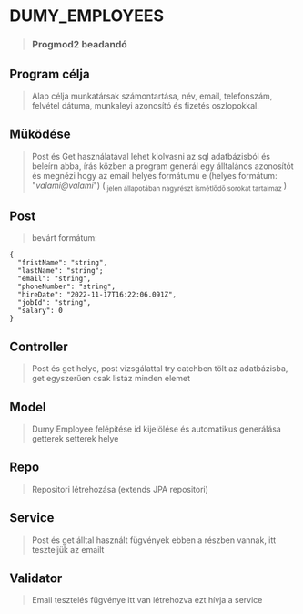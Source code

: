 # DUMY_EMPLOYEES
> ### Progmod2 beadandó

## Program célja
> Alap célja munkatársak számontartása, név, email, telefonszám, felvétel dátuma, munkaleyi azonosító és fizetés oszlopokkal.

## Müködése
> Post és Get használatával lehet kiolvasni az sql adatbázisból és beleírn abba, írás közben a program generál egy álltalános azonosítót
és megnézi hogy az email helyes formátumu e (helyes formátum: "*valami@valami*")
(<sub> jelen állapotában nagyrészt ismétlődő sorokat tartalmaz </sub>)

## Post
> bevárt formátum:
```
{
  "fristName": "string",
  "lastName": "string";
  "email": "string",
  "phoneNumber": "string",
  "hireDate": "2022-11-17T16:22:06.091Z",
  "jobId": "string",
  "salary": 0
}
```

## Controller
> Post és get helye,
post vizsgálattal try catchben tölt az adatbázisba, get egyszerűen csak listáz minden elemet

## Model
> Dumy Employee felépítése
id kijelölése és automatikus generálása
getterek setterek helye

## Repo
> Repositori létrehozása (extends JPA repositori)

## Service
> Post és get álltal használt fügvények ebben a részben vannak, itt teszteljük az emailt

## Validator
> Email tesztelés fügvénye itt van létrehozva ezt hívja a service
